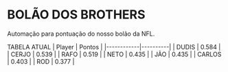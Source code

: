 # BOLÃO DOS BROTHERS
Automação para pontuação do nosso bolão da NFL.

TABELA ATUAL
|   Player   |  Pontos  |
|------------|----------|
|   DUDIS   |    0.584    |
|   CERJO   |    0.539    |
|    RAFO   |    0.519    |
|    NETO   |    0.435    |
|    JÃO    |    0.435    |
|   CARLOS  |    0.403    |
|  ROD      |    0.377    |